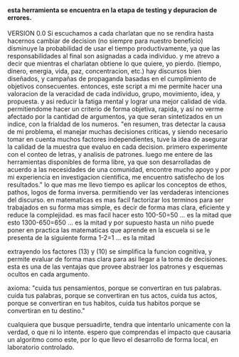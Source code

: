 #### esta herramienta se encuentra en la etapa de testing y depuracion de errores.

VERSION 0.0
Si escuchamos a cada charlatan que no se rendira hasta hacernos cambiar de decision (no siempre para nuestro beneficio) disminuye la probabilidad de usar el tiempo productivamente, ya que las responsabilidades al final son asignadas a cada individuo. y me atrevo a decir que mientras el charlatan obtiene lo que quiere, yo pierdo. (tiempo, dinero, energia, vida, paz, concentracion, etc.)
hay discursos bien diseñados, y campañas de propaganda basadas en el cumplimiento de objetivos consecuentes. entonces, este script a mi me permite hacer una valoracion de la veracidad de cada individuo, grupo, movimiento, idea, y propuesta. y asi reducir la fatiga mental y lograr una mejor calidad de vida. permitiendome hacer un criterio de forma objetiva, rapida, y así no verme afectado por la cantidad de argumentos, ya que seran sintetizados en un indice, con la frialdad de los numeros.
"en resumen, tras detectar la causa de mi problema, el manejar muchas decisiones criticas, y siendo necesario tomar en cuenta muchos factores independientes, tuve la idea de asegurar la calidad de la muestra que evaluo en cada decision. primero experimente con el conteo de letras, y analisis de patrones. luego me entere de las herramientas disponibles de forma libre, ya que son desarrolladas de acuerdo a las necesidades de una comunidad, encontre mucho apoyo y por mi experiencia en investigacion cientifica, me encuentro satisfecho de los resultados."
lo que mas me llevo tiempo es aplicar los conceptos de ethos, pathos, logos de forma inversa. permitiendo ver las verdaderas intenciones del discurso.
en matematicas es mas facil factorizar los terminos para ser trabajados en su forma mas simple, es decir de forma mas clara, eficiente y reduce la complejidad. es mas facil hacer esto 
100-50=50    ... es la mitad
que esto 
1300-650=650 ... es la mitad
y por supuesto hasta un niño puede poner en practica las matematicas que aprende en la escuela si se le presenta de la siguiente forma
1-2=1 ... es la mitad

extrayendo los factores (13) y (10) se simplifica la funcion cognitiva, y permite evaluar de forma mas clara para asi llegar a la toma de decisiones.
esta es una de las ventajas que provee abstraer los patrones y esquemas ocultos en cada argumento.

axioma: 
"cuida tus pensamientos, porque se convertiran en tus palabras. cuida tus palabras, porque se convertiran en tus actos, cuida tus actos, porque se convertiran en tus habitos, cuida tus habitos porque se convertiran en tu destino."

cualquiera que busque persuadirte, tendra que intentarlo unicamente con la verdad, o que ni lo intente.
espero que comprendas el impacto que causaria un algoritmo como este, por lo que llevo el desarrollo de forma local, en laboratorio controlado.